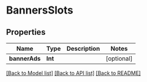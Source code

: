 # BannersSlots

## Properties
Name | Type | Description | Notes
------------ | ------------- | ------------- | -------------
**bannerAds** | **Int** |  | [optional] 

[[Back to Model list]](../README.md#documentation-for-models) [[Back to API list]](../README.md#documentation-for-api-endpoints) [[Back to README]](../README.md)


